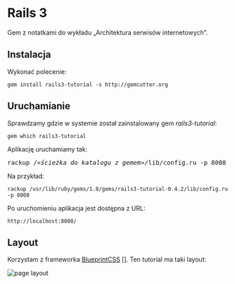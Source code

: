 # Rails 3

Gem z notatkami do wykładu „Architektura serwisów internetowych”.


## Instalacja

Wykonać polecenie:

    gem install rails3-tutorial -s http://gemcutter.org


## Uruchamianie

Sprawdzamy gdzie w systemie został zainstalowany gem *rails3-tutorial*:

    gem which rails3-tutorial

Aplikację uruchamiamy tak:

<pre>rackup /«<i>ścieżka do katalogu z gemem</i>»/lib/config.ru -p 8008
</pre>

Na przykład:

    rackup /usr/lib/ruby/gems/1.8/gems/rails3-tutorial-0.4.2/lib/config.ru -p 8008

Po uruchomieniu aplikacja jest dostępna z URL:

    http://localhost:8008/


## Layout

Korzystam z frameworka [BlueprintCSS] [].
Ten tutorial ma taki layout:

![page layout](http://github.com/wbzyl/rails3-tutorial/raw/master/images/layout.png)


[blueprintcss]: http://www.blueprintcss.org/ "Blueprint: A CSS Framework"
